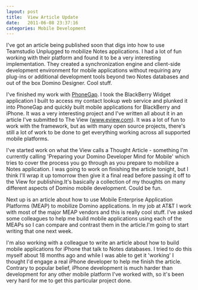 ```yaml
---
layout: post
title:  View Article Update
date:   2011-06-08 23:37:16
categories: Mobile Development
---
```

I've got an article being published soon that digs into how to use Teamstudio Unplugged to mobilize Notes applications. I had a lot of fun working with their platform and found it to be a very interesting implementation. They created a synchronization engine and client-side development environment for mobile applications without requiring any plug-ins or additional development tools beyond two Notes databases and out of the box Domino Designer. Cool stuff.

I've finished my work with [PhoneGap](http://www.phonegap.com). I took the BlackBerry Widget application I built to access my contact lookup web service and plunked it into PhoneGap and quickly built mobile applications for BlackBerry and iPhone. It was a very interesting project and I've written all about it in an article I've submitted to The View (www.eview.com). It was a lot of fun to work with the framework, but as with many open source projects, there's still a lot of work to be done to get everything working across all supported mobile platforms.

I've started work on what the View calls a Thought Article - something I'm currently calling 'Preparing your Domino Developer Mind for Mobile' which tries to cover the process you go through as you prepare to mobilize a Notes application. I was going to work on finishing the article tonight, but I think I'll wrap it up tomorrow then give it a final read before passing it off to the View for publishing.It's basically a collection of my thoughts on many different aspects of Domino mobile development. Could be fun.

Next up is an article about how to use Mobile Enterprise Application Platforms (MEAP) to mobilize Domino applications. In my job at AT&T I work with most of the major MEAP vendors and this is really cool stuff. I've asked some colleagues to help me build mobile applications using each of the MEAPs so I can compare and contrast them in the article.I'm going to start writing that one next week.

I'm also working with a colleague to write an article about how to build mobile applications for iPhone that talk to Notes databases. I tried to do this myself about 18 months ago and while I was able to get it 'working' I thought I'd engage a real iPhone developer to help me finish the article. Contrary to popular belief, iPhone development is much harder than development for any other mobile platform I've worked with, so it's been very hard for me to get this particular project done.